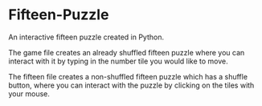 # Fifteen-Puzzle
An interactive fifteen puzzle created in Python.

The game file creates an already shuffled fifteen puzzle where you can interact with it by typing in the number tile you would like to move.

The fifteen file creates a non-shuffled fifteen puzzle which has a shuffle button, where you can interact with the puzzle by clicking on the tiles with your mouse.
